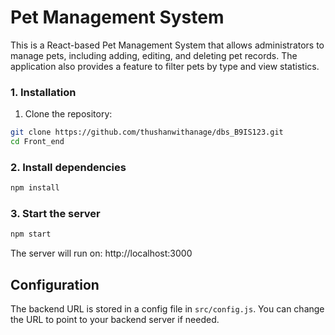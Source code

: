 # Pet Management System

This is a React-based Pet Management System that allows administrators to manage pets, including adding, editing, and deleting pet records. The application also provides a feature to filter pets by type and view statistics.

### 1. Installation

1. Clone the repository:
```bash
git clone https://github.com/thushanwithanage/dbs_B9IS123.git
cd Front_end
```

### 2. Install dependencies
```bash
npm install
```

### 3. Start the server
```bash
npm start
```
The server will run on: http://localhost:3000


## Configuration

The backend URL is stored in a config file in `src/config.js`. You can change the URL to point to your backend server if needed.
